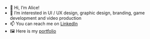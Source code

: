 - 👋 Hi, I’m Alice!
- 👀 I’m interested in UI / UX design, graphic design, branding, game development and video production
- 📫 You can reach me on [LinkedIn](https://www.linkedin.com/in/alice-henriksson-2991911b7/)
- 🖼️ Here is my [portfolio](https://www.figma.com/file/pDDS7Zm0b20XBr9250MMFe/Portfolio?node-id=1%3A6028)

<!---
alicehenriksson/alicehenriksson is a ✨ special ✨ repository because its `README.md` (this file) appears on your GitHub profile.
You can click the Preview link to take a look at your changes.
--->
